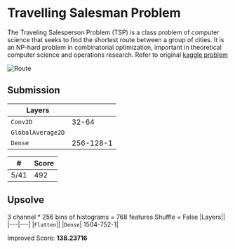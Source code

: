 # Travelling Salesman Problem

The Traveling Salesperson Problem (TSP) is a class problem of computer science that seeks to find the shortest route between a group of cities. It is an NP-hard problem in combinatorial optimization, important in theoretical computer science and operations research. Refer to original [kaggle problem](https://www.kaggle.com/competitions/tsp-cv)  

![Route](https://i.imgur.com/YqIizWP.jpg)

## Submission
|Layers||
|---|---|
|`Conv2D`| 32-64|
|`GlobalAverage2D`||
|`Dense`| 256-128-1|

|#|Score|
|---|---|
|5/41|492|

## Upsolve

3 channel * 256 bins of histograms = 768 features
Shuffle = False
|Layers||
|---|---|
|`Flatten`||
|`Dense`| 1504-752-1|

Improved Score: **138.23716**
